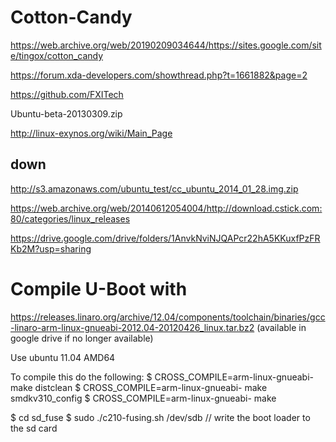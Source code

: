 # Cotton-Candy

https://web.archive.org/web/20190209034644/https://sites.google.com/site/tingox/cotton_candy

https://forum.xda-developers.com/showthread.php?t=1661882&page=2

https://github.com/FXITech

Ubuntu-beta-20130309.zip

http://linux-exynos.org/wiki/Main_Page

## down
http://s3.amazonaws.com/ubuntu_test/cc_ubuntu_2014_01_28.img.zip

https://web.archive.org/web/20140612054004/http://download.cstick.com:80/categories/linux_releases

https://drive.google.com/drive/folders/1AnvkNviNJQAPcr22hA5KKuxfPzFRKb2M?usp=sharing



# Compile U-Boot with

https://releases.linaro.org/archive/12.04/components/toolchain/binaries/gcc-linaro-arm-linux-gnueabi-2012.04-20120426_linux.tar.bz2 (available in google drive if no longer available)

Use ubuntu 11.04 AMD64

To compile this do the following:
$ CROSS_COMPILE=arm-linux-gnueabi- make distclean
$ CROSS_COMPILE=arm-linux-gnueabi- make smdkv310_config
$ CROSS_COMPILE=arm-linux-gnueabi- make

$ cd sd_fuse
$ sudo ./c210-fusing.sh /dev/sdb // write the boot loader to the sd card
